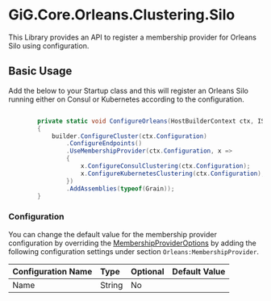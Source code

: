 # GiG.Core.Orleans.Clustering.Silo

This Library provides an API to register a membership provider for Orleans Silo using configuration.

## Basic Usage

Add the below to your Startup class and this will register an Orleans Silo running either on Consul or Kubernetes according to the configuration.

```csharp

        private static void ConfigureOrleans(HostBuilderContext ctx, ISiloBuilder builder)
        {
            builder.ConfigureCluster(ctx.Configuration)                
                .ConfigureEndpoints()
                .UseMembershipProvider(ctx.Configuration, x =>
                {
                    x.ConfigureConsulClustering(ctx.Configuration);
                    x.ConfigureKubernetesClustering(ctx.Configuration);
                })
                .AddAssemblies(typeof(Grain));
        }

```

### Configuration

You can change the default value for the membership provider configuration by overriding the [MembershipProviderOptions](..\src\GiG.Core.Orleans.Clustering\MembershipProviderOptions.cs) by adding the following configuration settings under section `Orleans:MembershipProvider`.

| Configuration Name | Type   | Optional | Default Value            |
|:-------------------|:-------|:---------|:-------------------------|
| Name               | String | No       | <null>                   |

